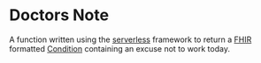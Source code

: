 # Doctors Note

A function written using the [serverless](https://serverless.com/) framework to return a [FHIR](http://hl7.org/fhir/) formatted [Condition](https://www.hl7.org/fhir/condition.html) containing an excuse not to work today.
